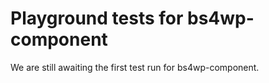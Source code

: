# Playground tests for bs4wp-component
We are still awaiting the first test run for bs4wp-component.
